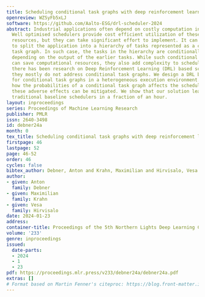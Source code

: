 ```yaml
---
title: Scheduling conditional task graphs with deep reinforcement learning
openreview: WZSyFb5xLJ
software: https://github.com/Aalto-ESG/drl-scheduler-2024
abstract: Industrial applications often depend on costly computation infrastructures.
  Well optimised schedulers provide cost efficient utilization of these computational
  resources, but they can take significant effort to implement. It can also be beneficial
  to split the application into a hierarchy of tasks represented as a conditional
  task graph. In such case, the tasks in the hierarchy are conditionally executed,
  depending on the output of the earlier tasks. While such conditional task graphs
  can save computational resources, they also add complexity to scheduling. Recently,
  there has been research on Deep Reinforcement Learning (DRL) based schedulers, but
  they mostly do not address conditional task graphs. We design a DRL based scheduler
  for conditional task graphs in a heterogeneous execution environment. We measure
  how the probabilities of a conditional task graph affects the scheduler and how
  these adverse effects can be mitigated. We show that our solution learns to beat
  traditional baseline schedulers in a fraction of an hour.
layout: inproceedings
series: Proceedings of Machine Learning Research
publisher: PMLR
issn: 2640-3498
id: debner24a
month: 0
tex_title: Scheduling conditional task graphs with deep reinforcement learning
firstpage: 46
lastpage: 52
page: 46-52
order: 46
cycles: false
bibtex_author: Debner, Anton and Krahn, Maximilian and Hirvisalo, Vesa
author:
- given: Anton
  family: Debner
- given: Maximilian
  family: Krahn
- given: Vesa
  family: Hirvisalo
date: 2024-01-23
address:
container-title: Proceedings of the 5th Northern Lights Deep Learning Conference ({NLDL})
volume: '233'
genre: inproceedings
issued:
  date-parts:
  - 2024
  - 1
  - 23
pdf: https://proceedings.mlr.press/v233/debner24a/debner24a.pdf
extras: []
# Format based on Martin Fenner's citeproc: https://blog.front-matter.io/posts/citeproc-yaml-for-bibliographies/
---
```

